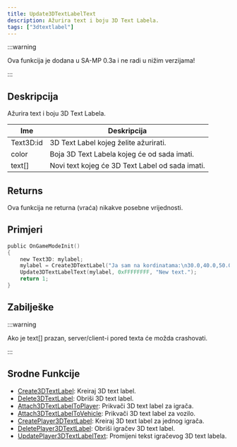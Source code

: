 ```yaml
---
title: Update3DTextLabelText
description: Ažurira text i boju 3D Text Labela.
tags: ["3dtextlabel"]
---
```


:::warning

Ova funkcija je dodana u SA-MP 0.3a i ne radi u nižim verzijama!

:::

## Deskripcija

Ažurira text i boju 3D Text Labela.

| Ime       | Deskripcija                                     |
| --------- | ----------------------------------------------- |
| Text3D:id | 3D Text Label kojeg želite ažurirati.           |
| color     | Boja 3D Text Labela kojeg će od sada imati.     |
| text[]    | Novi text kojeg će 3D Text Label od sada imati. |

## Returns

Ova funkcija ne returna (vraća) nikakve posebne vrijednosti.

## Primjeri

```c
public OnGameModeInit()
{
    new Text3D: mylabel;
    mylabel = Create3DTextLabel("Ja sam na kordinatama:\n30.0,40.0,50.0", 0x008080FF, 30.0, 40.0, 50.0, 40.0, 0);
    Update3DTextLabelText(mylabel, 0xFFFFFFFF, "New text.");
    return 1;
}
```

## Zabilješke

:::warning

Ako je text[] prazan, server/client-i pored texta će možda crashovati.

:::

## Srodne Funkcije

- [Create3DTextLabel](Create3DTextLabel): Kreiraj 3D text label.
- [Delete3DTextLabel](Delete3DTextLabel): Obriši 3D text label.
- [Attach3DTextLabelToPlayer](Attach3DTextLabelToPlayer): Prikvači 3D text label za igrača.
- [Attach3DTextLabelToVehicle](Attach3DTextLabelToVehicle): Prikvači 3D text label za vozilo.
- [CreatePlayer3DTextLabel](CreatePlayer3DTextLabel): Kreiraj 3D text label za jednog igrača.
- [DeletePlayer3DTextLabel](DeletePlayer3DTextLabel): Obriši igračev 3D text label.
- [UpdatePlayer3DTextLabelText](UpdatePlayer3DTextLabelText): Promijeni tekst igračevog 3D text labela.
